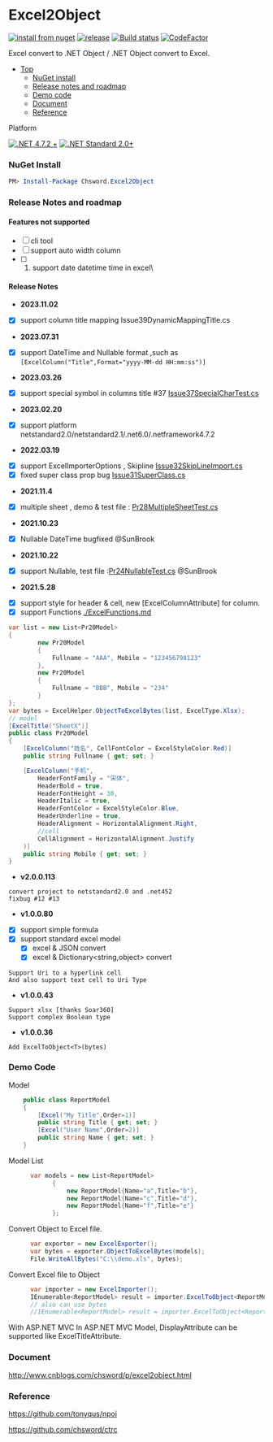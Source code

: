 # Excel2Object

[![install from nuget](http://img.shields.io/nuget/v/Chsword.Excel2Object.svg?style=flat-square)](https://www.nuget.org/packages/Chsword.Excel2Object)
[![release](https://img.shields.io/github/release/chsword/Excel2Object.svg?style=flat-square)](https://github.com/chsword/Excel2Object/releases)
[![Build status](https://ci.appveyor.com/api/projects/status/4po2h27j7yg4bph5/branch/master?svg=true)](https://ci.appveyor.com/project/chsword/excel2object/branch/master)
[![CodeFactor](https://www.codefactor.io/repository/github/chsword/excel2object/badge)](https://www.codefactor.io/repository/github/chsword/excel2object)

Excel convert to .NET Object / .NET Object convert to Excel.

- [Top](#excel2object)
    - [NuGet install](#nuget-install)
    - [Release notes and roadmap](#release-notes-and-roadmap)
    - [Demo code](#demo-code)
    - [Document](#document)
    - [Reference](#reference)

Platform

[![.NET 4.7.2 +](https://img.shields.io/badge/-4.7.2%2B-brightgreen?logo=dotnet&style=for-the-badge&color=blue)](#)
[![.NET Standard 2.0+](https://img.shields.io/badge/-standard2.0%2B-brightgreen?logo=dotnet&style=for-the-badge&color=blue)](#)

### NuGet Install
``` powershell
PM> Install-Package Chsword.Excel2Object
```

### Release Notes and roadmap

#### Features not supported

- [ ] cli tool
- [ ] support auto width column
- [ ] 1. support date datetime time in excel\

#### Release Notes
* **2023.11.02**
- [x] support column title mapping Issue39DynamicMappingTitle.cs
* **2023.07.31**
- [x] support DateTime and Nullable<DateTime> format ,such as `[ExcelColumn("Title",Format="yyyy-MM-dd HH:mm:ss")]`
* **2023.03.26**
- [x] support special symbol in columns title #37 [Issue37SpecialCharTest.cs](https://github.com/chsword/Excel2Object/commit/273122275e724367bb6154e03df61702fcec81b3#diff-5f0f5f7558bf7d4207cfa752a4506c4df89d9b491e2501e4862aff0c2276bd61)
* **2023.02.20**
- [x] support platform netstandard2.0/netstandard2.1/.net6.0/.netframework4.7.2
* **2022.03.19**
- [x] support ExcelImporterOptions , Skipline [Issue32SkipLineImport.cs](https://github.com/chsword/Excel2Object/blob/main/Chsword.Excel2Object.Tests/Issue32SkipLineImport.cs)
- [x] fixed super class prop bug [Issue31SuperClass.cs](https://github.com/chsword/Excel2Object/blob/main/Chsword.Excel2Object.Tests/Issue31SuperClass.cs)
* **2021.11.4**
- [x] multiple sheet , demo & test file : [Pr28MultipleSheetTest.cs](https://github.com/chsword/Excel2Object/blob/main/Chsword.Excel2Object.Tests/Pr28MultipleSheetTest.cs)
* **2021.10.23**
- [x] Nullable DateTime bugfixed @SunBrook 
* **2021.10.22**
- [x] support Nullable, test file :[Pr24NullableTest.cs](https://github.com/chsword/Excel2Object/blob/main/Chsword.Excel2Object.Tests/Pr24NullableTest.cs) @SunBrook 
* **2021.5.28**
- [x] support style for header & cell, new [ExcelColumnAttribute] for column.
- [x] support Functions [./ExcelFunctions.md](./ExcelFunctions.md)
```C#
var list = new List<Pr20Model>
{
        new Pr20Model
        {
            Fullname = "AAA", Mobile = "123456798123"
        },
        new Pr20Model
        {
            Fullname = "BBB", Mobile = "234"
        }
};
var bytes = ExcelHelper.ObjectToExcelBytes(list, ExcelType.Xlsx);
// model
[ExcelTitle("SheetX")]
public class Pr20Model
{
    [ExcelColumn("姓名", CellFontColor = ExcelStyleColor.Red)]
    public string Fullname { get; set; }

    [ExcelColumn("手机",
        HeaderFontFamily = "宋体",
        HeaderBold = true,
        HeaderFontHeight = 30,
        HeaderItalic = true,
        HeaderFontColor = ExcelStyleColor.Blue,
        HeaderUnderline = true,
        HeaderAlignment = HorizontalAlignment.Right,
        //cell
        CellAlignment = HorizontalAlignment.Justify
    )]
    public string Mobile { get; set; }
}
```

* **v2.0.0.113**
```
convert project to netstandard2.0 and .net452
fixbug #12 #13
```

* **v1.0.0.80**

- [x] support simple formula
- [x] support standard excel model
  - [x] excel & JSON convert
  - [x] excel & Dictionary<string,object> convert

```
Support Uri to a hyperlink cell
And also support text cell to Uri Type
```

* **v1.0.0.43**
```
Support xlsx [thanks Soar360]
Support complex Boolean type
```

* **v1.0.0.36**
```
Add ExcelToObject<T>(bytes)
```

### Demo Code

Model
``` csharp
    public class ReportModel
    {
        [Excel("My Title",Order=1)]
        public string Title { get; set; }
        [Excel("User Name",Order=2)]
        public string Name { get; set; }
    }
```

Model List
``` csharp
      var models = new List<ReportModel>
            {
                new ReportModel{Name="a",Title="b"},
                new ReportModel{Name="c",Title="d"},
                new ReportModel{Name="f",Title="e"}
            };
```

Convert Object to Excel file.
``` csharp
      var exporter = new ExcelExporter();
      var bytes = exporter.ObjectToExcelBytes(models);
      File.WriteAllBytes("C:\\demo.xls", bytes);
```

Convert Excel file to Object
``` csharp
      var importer = new ExcelImporter();
      IEnumerable<ReportModel> result = importer.ExcelToObject<ReportModel>("c:\\demo.xls");
      // also can use bytes
      //IEnumerable<ReportModel> result = importer.ExcelToObject<ReportModel>(bytes);
```

With ASP.NET MVC
      In ASP.NET MVC Model, DisplayAttribute can be supported like ExcelTitleAttribute.

### Document

http://www.cnblogs.com/chsword/p/excel2object.html

### Reference

https://github.com/tonyqus/npoi

https://github.com/chsword/ctrc
